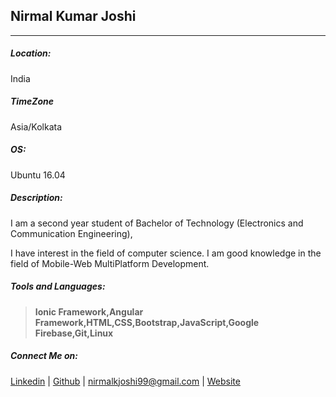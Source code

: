 
## Nirmal Kumar Joshi
***
##### Location: 

India

##### TimeZone

 Asia/Kolkata
 
##### OS:

Ubuntu 16.04

##### Description:

I am a second year student of Bachelor of Technology (Electronics and Communication Engineering),

I have interest in the field of computer science. I am good knowledge in the field of Mobile-Web MultiPlatform Development.

##### Tools and Languages:

> **Ionic Framework,Angular Framework,HTML,CSS,Bootstrap,JavaScript,Google Firebase,Git,Linux**

##### Connect Me on:

[Linkedin](https://www.linkedin.com/in/nirmal-kumar-joshi-052120138/) | [Github](https://github.com/NirmalKumarJoshi/) | nirmalkjoshi99@gmail.com | [Website](https://nirmalkumarjoshi03.wordpress.com)
